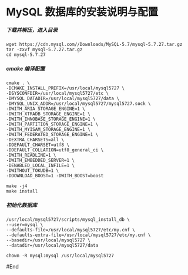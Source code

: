 #	MySQL 数据库的安装说明与配置

#####	下载并解压，进入目录
	wget https://cdn.mysql.com//Downloads/MySQL-5.7/mysql-5.7.27.tar.gz
	tar -zxvf mysql-5.7.27.tar.gz
	cd mysql-5.7.27
#####	cmake 编译配置
	cmake . \
	-DCMAKE_INSTALL_PREFIX=/usr/local/mysql5727 \
	-DSYSCONFDIR=/usr/local/mysql5727/etc \
	-DMYSQL_DATADIR=/usr/local/mysql5727/data \
	-DMYSQL_UNIX_ADDR=/usr/local/mysql5727/mysql5727.sock \
	-DWITH_ARIA_STORAGE_ENGINE=1 \
	-DWITH_XTRADB_STORAGE_ENGINE=1 \
	-DWITH_INNOBASE_STORAGE_ENGINE=1 \
	-DWITH_PARTITION_STORAGE_ENGINE=1 \
	-DWITH_MYISAM_STORAGE_ENGINE=1 \
	-DWITH_FEDERATED_STORAGE_ENGINE=1 \
	-DEXTRA_CHARSETS=all \
	-DDEFAULT_CHARSET=utf8 \
	-DDEFAULT_COLLATION=utf8_general_ci \
	-DWITH_READLINE=1 \
	-DWITH_EMBEDDED_SERVER=1 \
	-DENABLED_LOCAL_INFILE=1 \
	-DWITHOUT_TOKUDB=1 \
	-DDOWNLOAD_BOOST=1 -DWITH_BOOST=boost
	
	make -j4
	make install
	
#####	初始化数据库	

	/usr/local/mysql5727/scripts/mysql_install_db \
	--user=mysql \
	--defaults-file=/usr/local/mysql5727/etc/my.cnf \
	--defaults-extra-file=/usr/local/mysql5727/etc/my.cnf \
	--basedir=/usr/local/mysql5727 \
	--datadir=/usr/local/mysql5727/data 

	chown -R mysql:mysql /usr/local/mysql5727

#End